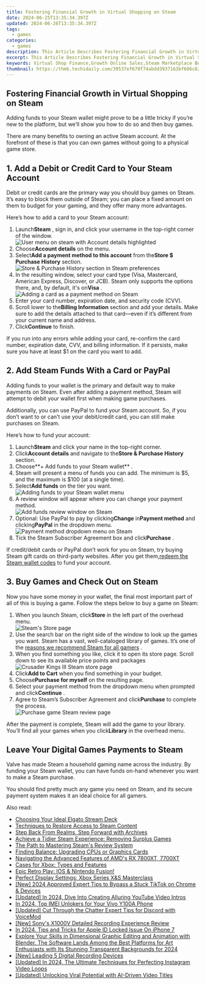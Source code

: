 ```yaml
---
title: Fostering Financial Growth in Virtual Shopping on Steam
date: 2024-06-25T13:35:34.397Z
updated: 2024-06-26T13:35:34.397Z
tags:
  - games
categories:
  - games
description: This Article Describes Fostering Financial Growth in Virtual Shopping on Steam
excerpt: This Article Describes Fostering Financial Growth in Virtual Shopping on Steam
keywords: Virtual Shop Finance,Growth Online Sales,Steam Marketplace Boost,E-Commerce Revenue,Digital Shopping Gain,Steam Profit Expansion,Economic Online Venture
thumbnail: https://thmb.techidaily.com/39537ef670f74abdd3937163bf686c62a000d8146ce98f4b0e1e21a62378c3d8.jpg
---
```


## Fostering Financial Growth in Virtual Shopping on Steam

 Adding funds to your Steam wallet might prove to be a little tricky if you’re new to the platform, but we’ll show you how to do so and then buy games.

 There are many benefits to owning an active Steam account. At the forefront of these is that you can own games without going to a physical game store.

## 1\. Add a Debit or Credit Card to Your Steam Account

 Debit or credit cards are the primary way you should buy games on Steam. It’s easy to block them outside of Steam; you can place a fixed amount on them to budget for your gaming, and they offer many more advantages.

Here’s how to add a card to your Steam account:

1. Launch**Steam** , sign in, and click your username in the top-right corner of the window.  
![User menu on steam with Account details highlighted](https://static1.makeuseofimages.com/wordpress/wp-content/uploads/2023/11/user-menu-on-steam-with-account-details-highlighted.jpg)
2. Choose**Account details** on the menu.
3. Select**Add a payment method to this account** from the**Store $ Purchase History** section.  
![Store & Purchase History section in Steam preferences](https://static1.makeuseofimages.com/wordpress/wp-content/uploads/2023/11/store-purchase-history-section-in-steam-preferences.jpeg)
4. In the resulting window, select your card type (Visa, Mastercard, American Express, Discover, or JCB). Steam only supports the options there, and, by default, it's on**Visa** .  
![Adding a card as a payment method on Steam](https://static1.makeuseofimages.com/wordpress/wp-content/uploads/2023/11/adding-a-card-as-a-payment-method-on-steam.jpg)
5. Enter your card number, expiration date, and security code (CVV).
6. Scroll lower to the**Billing Information** section and add your details. Make sure to add the details attached to that card—even if it’s different from your current name and address.
7. Click**Continue** to finish.

 If you run into any errors while adding your card, re-confirm the card number, expiration date, CVV, and billing information. If it persists, make sure you have at least $1 on the card you want to add.

## 2\. Add Steam Funds With a Card or PayPal

 Adding funds to your wallet is the primary and default way to make payments on Steam. Even after adding a payment method, Steam will attempt to debit your wallet first when making game purchases.

 Additionally, you can use PayPal to fund your Steam account. So, if you don’t want to or can’t use your debit/credit card, you can still make purchases on Steam.

Here’s how to fund your account:

1. Launch**Steam** and click your name in the top-right corner.
2. Click**Account details** and navigate to the**Store & Purchase History** section.
3. Choose**\+ Add funds to your Steam wallet** .
4. Steam will present a menu of funds you can add. The minimum is $5, and the maximum is $100 (at a single time).
5. Select**Add funds** on the tier you want.  
![Adding funds to your Steam wallet menu](https://static1.makeuseofimages.com/wordpress/wp-content/uploads/2023/11/adding-funds-to-your-steam-wallet-menu.jpg)
6. A review window will appear where you can change your payment method.  
![Add funds review window on Steam](https://static1.makeuseofimages.com/wordpress/wp-content/uploads/2023/11/add-funds-review-window-on-steam.jpg)
7. Optional: Use PayPal to pay by clicking**Change** in**Payment method** and clicking**PayPal** in the dropdown menu.  
![Payment method dropdown menu on Steam](https://static1.makeuseofimages.com/wordpress/wp-content/uploads/2023/11/payment-method-dropdown-menu-on-steam.jpg)
8. Tick the Steam Subscriber Agreement box and click**Purchase** .

 If credit/debit cards or PayPal don’t work for you on Steam, try buying Steam gift cards on third-party websites. After you get them,[redeem the Steam wallet codes](https://www.makeuseof.com/how-to-redeem-steam-wallet-codes-and-gift-cards/) to fund your account.

## 3\. Buy Games and Check Out on Steam

 Now you have some money in your wallet, the final most important part of all of this is buying a game. Follow the steps below to buy a game on Steam:

1. When you launch Steam, click**Store** in the left part of the overhead menu.  
![Steam's Store page](https://static1.makeuseofimages.com/wordpress/wp-content/uploads/2023/11/steam-s-store-page.jpg)
2. Use the search bar on the right side of the window to look up the games you want. Steam has a vast, well-cataloged library of games. It’s one of the [reasons we recommend Steam for all gamers](https://www.makeuseof.com/all-gamers-should-use-steam-reasons-why/) .
3. When you find something you like, click it to open its store page. Scroll down to see its available price points and packages ![Crusader Kings III Steam store page](https://static1.makeuseofimages.com/wordpress/wp-content/uploads/2023/11/crusader-kings-iii-steam-store-page.jpg)
4. Click**Add to Cart** when you find something in your budget.
5. Choose**Purchase for myself** on the resulting page.
6. Select your payment method from the dropdown menu when prompted and click**Continue** .
7. Agree to Steam’s Subscriber Agreement and click**Purchase** to complete the process.  
![Purchase game Steam review page](https://static1.makeuseofimages.com/wordpress/wp-content/uploads/2023/11/purchase-game-steam-review-page.jpg)

 After the payment is complete, Steam will add the game to your library. You’ll find all your games when you click**Library** in the overhead menu.

## Leave Your Digital Games Payments to Steam

 Valve has made Steam a household gaming name across the industry. By funding your Steam wallet, you can have funds on-hand whenever you want to make a Steam purchase.

 You should find pretty much any game you need on Steam, and its secure payment system makes it an ideal choice for all gamers.


<ins class="adsbygoogle"
     style="display:block"
     data-ad-format="autorelaxed"
     data-ad-client="ca-pub-7571918770474297"
     data-ad-slot="1223367746"></ins>



<ins class="adsbygoogle"
     style="display:block"
     data-ad-client="ca-pub-7571918770474297"
     data-ad-slot="8358498916"
     data-ad-format="auto"
     data-full-width-responsive="true"></ins>

<span class="atpl-alsoreadstyle">Also read:</span>
<div><ul>
<li><a href="https://games-able.techidaily.com/choosing-your-ideal-elgato-stream-deck/"><u>Choosing Your Ideal Elgato Stream Deck</u></a></li>
<li><a href="https://games-able.techidaily.com/techniques-to-restore-access-to-steam-content/"><u>Techniques to Restore Access to Steam Content</u></a></li>
<li><a href="https://games-able.techidaily.com/step-back-from-realms-step-forward-with-archives/"><u>Step Back From Realms, Step Forward with Archives</u></a></li>
<li><a href="https://games-able.techidaily.com/achieve-a-tidier-steam-experience-removing-surplus-games/"><u>Achieve a Tidier Steam Experience: Removing Surplus Games</u></a></li>
<li><a href="https://games-able.techidaily.com/the-path-to-mastering-steams-review-system/"><u>The Path to Mastering Steam's Review System</u></a></li>
<li><a href="https://games-able.techidaily.com/finding-balance-upgrading-cpus-or-graphics-cards/"><u>Finding Balance: Upgrading CPUs or Graphics Cards</u></a></li>
<li><a href="https://games-able.techidaily.com/navigating-the-advanced-features-of-amds-rx-7800xt-7700xt/"><u>Navigating the Advanced Features of AMD's RX 7800XT, 7700XT</u></a></li>
<li><a href="https://games-able.techidaily.com/cases-for-xbox-types-and-features/"><u>Cases for Xbox: Types and Features</u></a></li>
<li><a href="https://games-able.techidaily.com/1719168020295-epic-retro-play-ios-and-nintendo-fusion/"><u>Epic Retro Play: IOS & Nintendo Fusion!</u></a></li>
<li><a href="https://games-able.techidaily.com/perfect-display-settings-xbox-series-xands-masterclass/"><u>Perfect Display Settings: Xbox Series X&S Masterclass</u></a></li>
<li><a href="https://tiktok-clips.techidaily.com/new-2024-approved-expert-tips-to-bypass-a-stuck-tiktok-on-chrome-and-devices/"><u>[New] 2024 Approved  Expert Tips to Bypass a Stuck TikTok on Chrome & Devices</u></a></li>
<li><a href="https://facebook-record-videos.techidaily.com/updated-in-2024-dive-into-creating-alluring-youtube-video-intros/"><u>[Updated] In 2024, Dive Into Creating Alluring YouTube Video Intros</u></a></li>
<li><a href="https://sim-unlock.techidaily.com/in-2024-top-imei-unlokers-for-your-vivo-y100a-phone-by-drfone-android/"><u>In 2024, Top IMEI Unlokers for Your Vivo Y100A Phone</u></a></li>
<li><a href="https://discord-videos.techidaily.com/updated-cut-through-the-chatter-expert-tips-for-discord-with-voicemod/"><u>[Updated] Cut Through the Chatter  Expert Tips for Discord with VoiceMod</u></a></li>
<li><a href="https://extra-approaches.techidaily.com/new-sonys-x1000v-detailed-recording-experience-review/"><u>[New] Sony's X1000V  Detailed Recording Experience Review</u></a></li>
<li><a href="https://apple-account.techidaily.com/in-2024-tips-and-tricks-for-apple-id-locked-issue-on-iphone-7-by-drfone-ios/"><u>In 2024, Tips and Tricks for Apple ID Locked Issue On iPhone 7</u></a></li>
<li><a href="https://ai-video-editing.techidaily.com/1713949750599-explore-your-skills-in-dimensional-graphic-editing-and-animation-with-blender-the-software-lands-among-the-best-platforms-for-art-enthusiasts-with-its-stunn/"><u>Explore Your Skills in Dimensional Graphic Editing and Animation with Blender. The Software Lands Among the Best Platforms for Art Enthusiasts with Its Stunning Transparent Backgrounds for 2024</u></a></li>
<li><a href="https://screen-mirroring-recording.techidaily.com/new-leading-5-digital-recording-devices/"><u>[New] Leading 5 Digital Recording Devices</u></a></li>
<li><a href="https://instagram-videos.techidaily.com/updated-in-2024-the-ultimate-techniques-for-perfecting-instagram-video-loops/"><u>[Updated] In 2024, The Ultimate Techniques for Perfecting Instagram Video Loops</u></a></li>
<li><a href="https://some-guidance.techidaily.com/updated-unlocking-viral-potential-with-ai-driven-video-titles/"><u>[Updated] Unlocking Viral Potential with AI-Driven Video Titles</u></a></li>
</ul></div>

